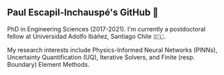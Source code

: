 ## Paul Escapil-Inchauspé's GitHub 👋

PhD in Engineering Sciences (2017-2021). I'm currently a postdoctoral fellow at Universidad Adolfo Ibáñez, Santiago Chile 🇨🇱.

My research interests include Physics-Informed Neural Networks (PINNs), Uncertainty Quantification (UQ), Iterative Solvers, and Finite (resp. Boundary) Element Methods. 

<!--
**pescap/pescap** is a ✨ _special_ ✨ repository because its `README.md` (this file) appears on your GitHub profile.

Here are some ideas to get you started:

- 🔭 I’m currently working on ...
- 🌱 I’m currently learning ...
- 👯 I’m looking to collaborate on ...
- 🤔 I’m looking for help with ...
- 💬 Ask me about ...
- 📫 How to reach me: ...
- 😄 Pronouns: ...
- ⚡ Fun fact: ...
-->
